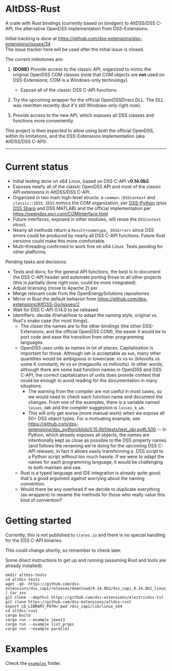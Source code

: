# AltDSS-Rust
A crate with Rust bindings (currently based on bindgen) to AltDSS/DSS C-API, the alternative OpenDSS implementation from DSS-Extensions.

Initial tracking is done at https://github.com/dss-extensions/dss-extensions/issues/34  
The issue tracker here will be used after the initial issue is closed.

The current milestones are:

1. **(DONE)** Provide access to the classic API, organized to mimic the original OpenDSS COM classes (note that COM objects are **not** used on DSS-Extensions; COM is a Windows-only technology).
    - Expose all of the classic DSS C-API functions.

2. Try the upcoming wrapper for the official OpenDSSDirect.DLL. The DLL was rewritten recently (but it's still Windows-only right now).

3. Provide access to the new API, which exposes all DSS classes and functions more conveniently.

This project is then expected to allow using both the official OpenDSS, within its limitations, and the DSS-Extensions implementation (aka AltDSS/DSS C-API).

----

# Current status

- Initial testing done on x64 Linux, based on DSS C-API v**0.14.0b2**.
- Exposes nearly all of the classic OpenDSS API and most of the classic API extensions in AltDSS/DSS C-API.
- Organized in two main high-level structs: a `common::DSSContext` and `classic::IDSS`. `IDSS` mimics the COM organization, per [DSS-Python](https://dss-extensions.org/dss_python/dss/#module-dss.IDSS) (plus [DSS Sharp](https://dss-extensions.org/dss_sharp/html/6ec40528-724b-089f-8ac5-ce043f8f981f.htm) and DSS MATLAB) and the official implementation per https://opendss.epri.com/COMInterface.html
- Future interfaces, exposed in other modules, will reuse the `DSSContext` struct.
- Nearly all methods return a `Result<sometype, DSSError>` since DSS errors could be produced by nearly all DSS C-API functions. Future Rust versions could make this more comfortable.
- Multi-threading confirmed to work fine on x64 Linux. Tests pending for other platforms.

Pending tasks and decisions:

- Tests and docs; for the general API functions, the best is to document the DSS C-API header and automate porting those to all other projects (this is partially done right now; could be more integrated).
- Adjust licensing (move to Apache 2) per 
- Merge relevant code from the OpenEnergySolutions repositories
- Mirror in Rust the default behavior from https://github.com/dss-extensions/AltDSS-Go/issues/2
- Wait for DSS C-API 0.14.0 to be released
- Identifiers: decide if/what/how to adapt the naming style, original vs. Rust's snake case (for most things).
    - The closer the names are to the other bindings (the other DSS-Extensions, and the official OpenDSS COM), the easier it would be to port code and ease the transition from other programming languages.
    - OpenDSS uses units as names in lot of places. Capitalization is important for those. Although `kWh` is acceptable as `kwh`, many other quantities would be ambiguous in lowercase: `kV` vs `Kv` (kilovolts vs some K constant), `MV` vs `mV` (megavolts vs millivolts). In other words, although there are some bad function names in OpenDSS and DSS C-API, the correct capitalization of units does provide context that could be enough to avoid reading for the documentation in many situations.
        - The warning from the compiler are not useful in most cases, so we would need to check each function name and document the changes. From one of the examples, there is a variable named `losses_kWh` and the compiler suggestion is `losses_k_wh`.
        - This will only get worse (more manual work) when we expose all 50+ DSS object types. For a motivating example, see https://github.com/dss-extensions/dss_python/blob/0.15.0b1/tests/test_obj.py#L500 -- in Python, which already exposes all objects, the names are intentionally kept as close as possible to the DSS property names (and follows the renaming we're doing for the upcoming DSS C-API release), in fact it allows easily transforming a .DSS script to a Python script without too much hassle. If we were to adapt the names for each programming language, it would be challenging to both maintain and use.
    - Rust is a typed language and IDE integration is already quite good; that's a good argument against worrying about the naming convention.
    - Would there be any overhead if we decide to duplicate everything (as wrappers) to rename the methods for those who really value this kind of convention?


# Getting started

Currently, this is not published to `crates.io` and there is no special handling for the DSS C-API binaries.  

This could change shortly, so remember to check later.

Some direct instructions to get up and running (assuming Rust and tools are already installed):

```shell
mkdir altdss-tests
cd altdss-tests
wget -qO- https://github.com/dss-extensions/dss_capi/releases/download/0.14.0b2/dss_capi_0.14.0b2_linux_x64.tar.gz | tar zxv
git clone --depth=1 https://github.com/dss-extensions/electricdss-tst
git clone https://github.com/dss-extensions/altdss-rust
export LD_LIBRARY_PATH=`pwd`/dss_capi/lib/linux_x64
cd altdss-rust
cargo build
cargo run --example ieee13
cargo run --example list_props
cargo run --example parallel
```

# Examples

Check the [`examples`](https://github.com/dss-extensions/AltDSS-Rust/tree/main/examples) folder.